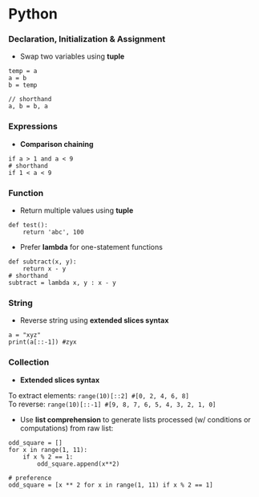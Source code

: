 # Python

### Declaration, Initialization & Assignment
+ Swap two variables using **tuple**
```
temp = a
a = b
b = temp

// shorthand
a, b = b, a
```


### Expressions
+ **Comparison chaining**
```
if a > 1 and a < 9
# shorthand
if 1 < a < 9
```


### Function
+ Return multiple values using **tuple**
```
def test():
    return 'abc', 100
```
+ Prefer **lambda** for one-statement functions
```
def subtract(x, y): 
    return x - y
# shorthand
subtract = lambda x, y : x - y
```


### String
+ Reverse string using **extended slices syntax**
```
a = "xyz"
print(a[::-1]) #zyx
```



### Collection
+ **Extended slices syntax**
 
To extract elements: ```range(10)[::2] #[0, 2, 4, 6, 8]```   
To reverse: ```range(10)[::-1] #[9, 8, 7, 6, 5, 4, 3, 2, 1, 0]```

+ Use **list comprehension** to generate lists processed (w/ conditions or computations) from raw list:
```
odd_square = [] 
for x in range(1, 11): 
    if x % 2 == 1: 
        odd_square.append(x**2)
        
# preference
odd_square = [x ** 2 for x in range(1, 11) if x % 2 == 1] 
```

